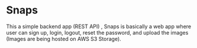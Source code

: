 # Snaps
This a simple backend app (REST API) , Snaps is basically a web app where user can sign up, login, logout, reset the password, and upload the images (Images are being hosted on AWS S3 Storage). 
